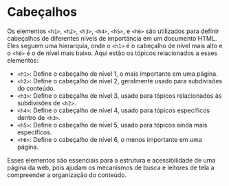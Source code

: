 # Cabeçalhos

Os elementos `<h1>`, `<h2>`, `<h3>`, `<h4>`, `<h5>`, e `<h6>` são utilizados para definir cabeçalhos de diferentes níveis de importância em um documento HTML. Eles seguem uma hierarquia, onde o `<h1>` é o cabeçalho de nível mais alto e o `<h6>` é o de nível mais baixo. Aqui estão os tópicos relacionados a esses elementos:

- `<h1>`: Define o cabeçalho de nível 1, o mais importante em uma página.
- `<h2>`: Define o cabeçalho de nível 2, geralmente usado para subdivisões do conteúdo.
- `<h3>`: Define o cabeçalho de nível 3, usado para tópicos relacionados às subdivisões de `<h2>`.
- `<h4>`: Define o cabeçalho de nível 4, usado para tópicos específicos dentro de `<h3>`.
- `<h5>`: Define o cabeçalho de nível 5, usado para tópicos ainda mais específicos.
- `<h6>`: Define o cabeçalho de nível 6, o menos importante em uma página.

Esses elementos são essenciais para a estrutura e acessibilidade de uma página da web, pois ajudam os mecanismos de busca e leitores de tela a compreender a organização do conteúdo.